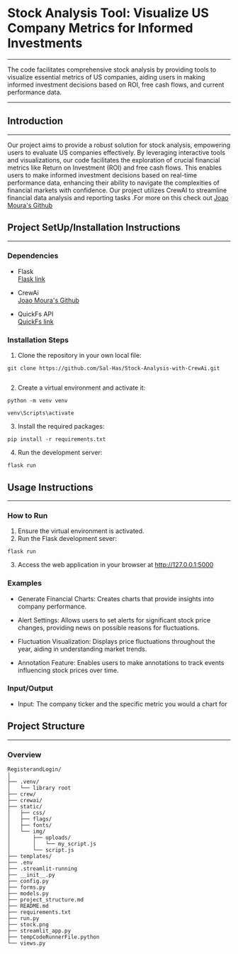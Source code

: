 # Stock Analysis Tool: Visualize US Company Metrics for Informed Investments
___
The code facilitates comprehensive stock analysis by providing tools to visualize essential metrics of US companies, aiding users in making informed investment decisions based on ROI, free cash flows, and current performance data.
___
## Introduction
___
Our project aims to provide a robust solution for stock analysis, empowering users to evaluate US companies effectively. By leveraging interactive tools and visualizations, our code facilitates the exploration of crucial financial metrics like Return on Investment (ROI) and free cash flows. This enables users to make informed investment decisions based on real-time performance data, enhancing their ability to navigate the complexities of financial markets with confidence.
Our project utilizes CrewAI to streamline financial data analysis and reporting tasks .For more on this check out [Joao Moura's Github](https://github.com/joaomdmoura)

## Project SetUp/Installation Instructions
___
### Dependencies
* Flask  
[Flask link](https://pypi.org/project/Flask/)

* CrewAi  
[Joao Moura's Github](https://github.com/joaomdmoura)

* QuickFs API  
[QuickFs link](https://quickfs.net/)




### Installation Steps

1. Clone the repository in your own local file:
```
git clone https://github.com/Sal-Has/Stock-Analysis-with-CrewAi.git


```
2. Create a virtual environment and activate it:
```
python -m venv venv

venv\Scripts\activate

```


3. Install the required packages:
```
pip install -r requirements.txt

```
4. Run the development server:
```
flask run

```
## Usage Instructions
___

### How to Run
1. Ensure the virtual environment is activated.
2. Run the Flask development sever:
```
flask run

```

3. Access the web application in your browser at http://127.0.0.1:5000

### Examples  

* Generate Financial Charts: Creates charts that provide insights into company performance.

* Alert Settings: Allows users to set alerts for significant stock price changes, providing news on possible reasons for fluctuations.

* Fluctuation Visualization: Displays price fluctuations throughout the year, aiding in understanding market trends.

* Annotation Feature: Enables users to make annotations to track events influencing stock prices over time.  

### Input/Output
* Input: The company ticker and the specific metric you would a chart for

## Project Structure
___
### Overview

```
RegisterandLogin/
│
├── .venv/
│   └── library root
├── crew/
├── crewai/
├── static/
│   ├── css/
│   ├── flags/
│   ├── fonts/
│   └── img/
│       ├── uploads/
│       │   └── my_script.js
│       └── script.js
├── templates/
├── .env
├── .streamlit-running
├── __init__.py
├── config.py
├── forms.py
├── models.py
├── project_structure.md
├── README.md
├── requirements.txt
├── run.py
├── stock.png
├── streamlit_app.py
├── tempCodeRunnerFile.python
└── views.py


```


 




